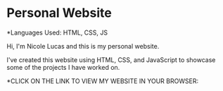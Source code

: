 # Personal Website 

*Languages Used: HTML, CSS, JS  
   
Hi, I'm Nicole Lucas and this is my personal website.  

I've created this website using HTML, CSS, and JavaScript to showcase some of the projects I have worked on.

*CLICK ON THE LINK TO VIEW MY WEBSITE IN YOUR BROWSER: 

